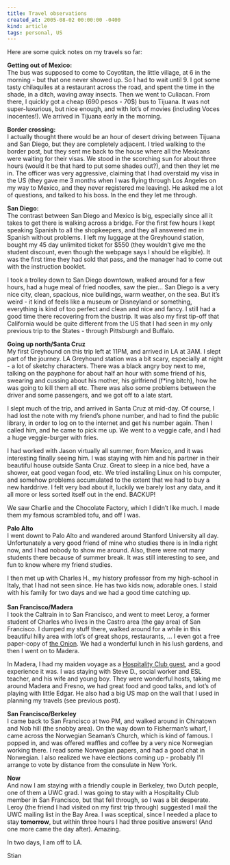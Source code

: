 ```yaml
---
title: Travel observations
created_at: 2005-08-02 00:00:00 -0400
kind: article
tags: personal, US
---
```


Here are some quick notes on my travels so far:

**Getting out of Mexico:**\
 The bus was supposed to come to Coyotitan, the little village, at 6 in
the morning - but that one never showed up. So I had to wait until 9. I
got some tasty chilaquiles at a restaurant across the road, and spent
the time in the shade, in a ditch, waving away insects. Then we went to
Culiacan. From there, I quickly got a cheap (690 pesos - 70\$) bus to
Tijuana. It was not super-luxurious, but nice enough, and with lot’s of
movies (including Voces inocentes!). We arrived in Tijuana early in the
morning.

**Border crossing:**\
 I actually thought there would be an hour of desert driving between
Tijuana and San Diego, but they are completely adjacent. I tried walking
to the border post, but they sent me back to the house where all the
Mexicans were waiting for their visas. We stood in the scorching sun for
about three hours (would it be that hard to put some shades out?), and
then they let me in. The officer was very aggressive, claiming that I
had overstaid my visa in the US (they gave me 3 months when I was flying
through Los Angeles on my way to Mexico, and they never registered me
leaving). He asked me a lot of questions, and talked to his boss. In the
end they let me through.

**San Diego:**\
 The contrast between San Diego and Mexico is big, especially since all
it takes to get there is walking across a bridge. For the first few
hours I kept speaking Spanish to all the shopkeepers, and they all
answered me in Spanish without problems. I left my luggage at the
Greyhound station, bought my 45 day unlimited ticket for \$550 (they
wouldn’t give me the student discount, even though the webpage says I
should be eligible). It was the first time they had sold that pass, and
the manager had to come out with the instruction booklet.

I took a trolley down to San Diego downtown, walked around for a few
hours, had a huge meal of fried noodles, saw the pier… San Diego is a
very nice city, clean, spacious, nice buildings, warm weather, on the
sea. But it’s weird - it kind of feels like a museum or Disneyland or
something, everything is kind of too perfect and clean and nice and
fancy. I still had a good time there recovering from the bustrip. It was
also my first tip-off that California would be quite different from the
US that I had seen in my only previous trip to the States - through
Pittsburgh and Buffalo.

**Going up north/Santa Cruz**\
 My first Greyhound on this trip left at 11PM, and arrived in LA at 3AM.
I slept part of the journey. LA Greyhound station was a bit scary,
especially at night - a lot of sketchy characters. There was a black
angry boy next to me, talking on the payphone for about half an hour
with some friend of his, swearing and cussing about his mother, his
girlfriend (f\*ing bitch), how he was going to kill them all etc. There
was also some problems between the driver and some passengers, and we
got off to a late start.

I slept much of the trip, and arrived in Santa Cruz at mid-day. Of
course, I had lost the note with my friend’s phone number, and had to
find the public library, in order to log on to the internet and get his
number again. Then I called him, and he came to pick me up. We went to a
veggie cafe, and I had a huge veggie-burger with fries.

I had worked with Jason virtually all summer, from Mexico, and it was
interesting finally seeing him. I was staying with him and his partner
in their beautiful house outside Santa Cruz. Great to sleep in a nice
bed, have a shower, eat good vegan food, etc. We tried installing Linux
on his computer, and somehow problems accumulated to the extent that we
had to buy a new harddrive. I felt very bad about it, luckily we barely
lost any data, and it all more or less sorted itself out in the end.
BACKUP!

We saw Charlie and the Chocolate Factory, which I didn’t like much. I
made them my famous scrambled tofu, and off I was.

**Palo Alto**\
 I went downt to Palo Alto and wandered around Stanford University all
day. Unfortunately a very good friend of mine who studies there is in
India right now, and I had nobody to show me around. Also, there were
not many students there because of summer break. It was still
interesting to see, and fun to know where my friend studies.

I then met up with Charles H., my history professor from my high-school
in Italy, that I had not seen since. He has two kids now, adorable ones.
I staid with his family for two days and we had a good time catching
up.\
 **\
 San Francisco/Madera**\
 I took the Caltrain in to San Francisco, and went to meet Leroy, a
former student of Charles who lives in the Castro area (the gay area) of
San Francisco. I dumped my stuff there, walked around for a while in
this beautiful hilly area with lot’s of great shops, restaurants, … I
even got a free paper-copy of [the Onion](http://www.theonion.com). We
had a wonderful lunch in his lush gardens, and then I went on to Madera.

In Madera, I had my maiden voyage as a [Hospitality Club
guest](http://www.hospitalityclub.org), and a good experience it was. I
was staying with Steve D., social worker and ESL teacher, and his wife
and young boy. They were wonderful hosts, taking me around Madera and
Fresno, we had great food and good talks, and lot’s of playing with
little Edgar. He also had a big US map on the wall that I used in
planning my travels (see previous post).

**San Francisco/Berkeley**\
 I came back to San Francisco at two PM, and walked around in Chinatown
and Nob hill (the snobby area). On the way down to Fisherman’s wharf, I
came across the Norwegian Seaman’s Church, which is kind of famous. I
popped in, and was offered waffles and coffee by a very nice Norwegian
working there. I read some Norwegian papers, and had a good chat in
Norwegian. I also realized we have elections coming up - probably I’ll
arrange to vote by distance from the consulate in New York.

**Now**\
 And now I am staying with a friendly couple in Berkeley, two Dutch
people, one of them a UWC grad. I was going to stay with a Hospitality
Club member in San Francisco, but that fell through, so I was a bit
desperate. Leroy (the friend I had visited on my first trip through)
suggested I mail the UWC mailing list in the Bay Area. I was sceptical,
since I needed a place to stay **tomorrow**, but within three hours I
had three positive answers! (And one more came the day after). Amazing.

In two days, I am off to LA.

Stian
